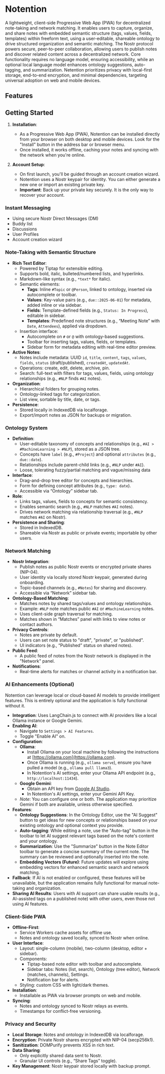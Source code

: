 # Notention

A lightweight, client-side Progressive Web App (PWA) for decentralized note-taking and network matching. It enables
users to capture, organize, and share notes with embedded semantic structure (tags, values, fields, templates) within
freeform text, using a user-editable, shareable ontology to drive structured organization and semantic matching. The
Nostr protocol powers secure, peer-to-peer collaboration, allowing users to publish notes and discover related content
across a decentralized network. Core functionality requires no language model, ensuring accessibility, while an optional
local language model enhances ontology suggestions, auto-tagging, and summarization. Netention prioritizes privacy with
local-first storage, end-to-end encryption, and minimal dependencies, targeting universal adoption on web and mobile
devices.

## Features

## Getting Started

1. **Installation**:
   - As a Progressive Web App (PWA), Notention can be installed directly from your browser on both desktop and mobile
     devices. Look for the "Install" button in the address bar or browser menu.
   - Once installed, it works offline, caching your notes and syncing with the network when you're online.

2. **Account Setup**:
   - On first launch, you'll be guided through an account creation wizard.
   - Notention uses a Nostr keypair for identity. You can either generate a new one or import an existing private key.
   - **Important**: Back up your private key securely. It is the only way to recover your account.

### Instant Messaging

- Using secure Nostr Direct Messages (DM)
- Buddy list
- Discussions
- User Profiles
- Account creation wizard

### Note-Taking with Semantic Structure

- **Rich Text Editor**:
  - Powered by Tiptap for extensible editing.
  - Supports bold, italic, bulleted/numbered lists, and hyperlinks.
  - Markdown-like syntax (e.g., `*text*` for italic).
  - Semantic elements:
    - **Tags**: Inline `#Topic` or `@Person`, linked to ontology, inserted via autocomplete or toolbar.
    - **Values**: Key-value pairs (e.g., `due::2025-06-01`) for metadata, added inline or via sidebar.
    - **Fields**: Template-defined fields (e.g., `Status: In Progress`), editable in sidebar.
    - **Templates**: Predefined note structures (e.g., “Meeting Note” with `Date`, `Attendees`), applied via
      dropdown.
  - Insertion interface:
    - Autocomplete on `#` or `@` with ontology-based suggestions.
    - Toolbar for inserting tags, values, fields, or templates.
    - Sidebar form for metadata editing with real-time editor preview.
- **Active Notes**:
  - Notes include metadata: UUID `id`, `title`, `content`, `tags`, `values`, `fields`, `status` (draft/published),
    `createdAt`, `updatedAt`.
  - Operations: create, edit, delete, archive, pin.
  - Search: full-text with filters for tags, values, fields, using ontology relationships (e.g., `#NLP` finds `#AI`
    notes).
- **Organization**:
  - Hierarchical folders for grouping notes.
  - Ontology-linked tags for categorization.
  - List view, sortable by title, date, or tags.
- **Persistence**:
  - Stored locally in IndexedDB via localforage.
  - Export/import notes as JSON for backups or migration.

### Ontology System

- **Definition**:
  - User-editable taxonomy of concepts and relationships (e.g., `#AI > #MachineLearning > #NLP`), stored as a JSON
    tree.
  - Concepts have `label` (e.g., `#Project`) and optional `attributes` (e.g., `due::date`).
  - Relationships include parent-child links (e.g., `#NLP` under `#AI`).
  - Loose, tolerating fuzzy/partial matching and vague/missing data
- **Interface**:
  - Drag-and-drop tree editor for concepts and hierarchies.
  - Form for defining concept attributes (e.g., `type: date`).
  - Accessible via “Ontology” sidebar tab.
- **Role**:
  - Links tags, values, fields to concepts for semantic consistency.
  - Enables semantic search (e.g., `#NLP` matches `#AI` notes).
  - Drives network matching via relationship traversal (e.g., `#NLP` matches `#AI` on Nostr).
- **Persistence and Sharing**:
  - Stored in IndexedDB.
  - Shareable via Nostr as public or private events; importable by other users.

### Network Matching

- **Nostr Integration**:
  - Publish notes as public Nostr events or encrypted private shares (NIP-04).
  - User identity via locally stored Nostr keypair, generated during onboarding.
  - Topic-based channels (e.g., `#Notes`) for sharing and discovery.
  - Accessible via “Network” sidebar tab.
- **Ontology-Based Matching**:
  - Matches notes by shared tags/values and ontology relationships.
  - Example: `#NLP` note matches public `#AI` or `#MachineLearning` notes.
  - Uses client-side graph traversal for matching.
  - Matches shown in “Matches” panel with links to view notes or contact authors.
- **Privacy Controls**:
  - Notes are private by default.
  - Users can set note status to "draft", "private", or "published".
  - UI indicators (e.g., “Published” status on shared notes).
- **Public Feed**:
  - A public feed of notes from the Nostr network is displayed in the "Network" panel.
- **Notifications**:
  - Real-time alerts for matches or channel activity in a notification bar.

### AI Enhancements (Optional)

Notention can leverage local or cloud-based AI models to provide intelligent features. This is entirely optional and the
application is fully functional without it.

- **Integration**: Uses LangChain.js to connect with AI providers like a local Ollama instance or Google Gemini.
- **Enabling AI**:
  - Navigate to `Settings > AI Features`.
  - Toggle "Enable AI" on.
- **Configuration**:
  - **Ollama**:
    - Install Ollama on your local machine by following the instructions
      at [https://ollama.com](https://ollama.com).
    - Once Ollama is running (e.g., `ollama serve`), ensure you have pulled a model (e.g., `ollama pull llama3`).
    - In Notention's AI settings, enter your Ollama API endpoint (e.g., `http://localhost:11434`).
  - **Google Gemini**:
    - Obtain an API key from [Google AI Studio](https://aistudio.google.com/app/apikey).
    - In Notention's AI settings, enter your Gemini API Key.
  - _Note_: You can configure one or both. The application may prioritize Gemini if both are available, unless
    otherwise specified.
- **Features**:
  - **Ontology Suggestions**: In the Ontology Editor, use the "AI Suggest" button to get ideas for new concepts or
    relationships based on your existing ontology and optional context you provide.
  - **Auto-tagging**: While editing a note, use the "Auto-tag" button in the toolbar to let AI suggest relevant tags
    based on the note's content and your ontology.
  - **Summarization**: Use the "Summarize" button in the Note Editor toolbar to generate a concise summary of the
    current note. The summary can be reviewed and optionally inserted into the note.
  - **Embedding Vectors (Future)**: Future updates will explore using embedding vectors for enhanced semantic search
    and network matching.
- **Fallback**: If AI is not enabled or configured, these features will be unavailable, but the application remains
  fully functional for manual note-taking and organization.
- **Sharing AI Results**: Users with AI support can share usable results (e.g., AI-assisted tags on a published note)
  with other users, even those not using AI features.

### Client-Side PWA

- **Offline-First**:
  - Service Workers cache assets for offline use.
  - Notes and ontology saved locally, synced to Nostr when online.
- **User Interface**:
  - Layout: single-column (mobile), two-column (desktop, editor + sidebar).
  - Components:
    - Tiptap-based note editor with toolbar and autocomplete.
    - Sidebar tabs: Notes (list, search), Ontology (tree editor), Network (matches, channels), Settings.
    - Notification bar for alerts.
  - Styling: custom CSS with light/dark themes.
- **Installation**:
  - Installable as PWA via browser prompts on web and mobile.
- **Syncing**:
  - Notes and ontology synced to Nostr relays as events.
  - Timestamps for conflict-free versioning.

### Privacy and Security

- **Local Storage**: Notes and ontology in IndexedDB via localforage.
- **Encryption**: Private Nostr shares encrypted with NIP-04 (secp256k1).
- **Sanitization**: DOMPurify prevents XSS in rich text.
- **Data Sharing**:
  - Only explicitly shared data sent to Nostr.
  - Granular UI controls (e.g., “Share Tags” toggle).
- **Key Management**: Nostr keypair stored locally with backup prompt.
